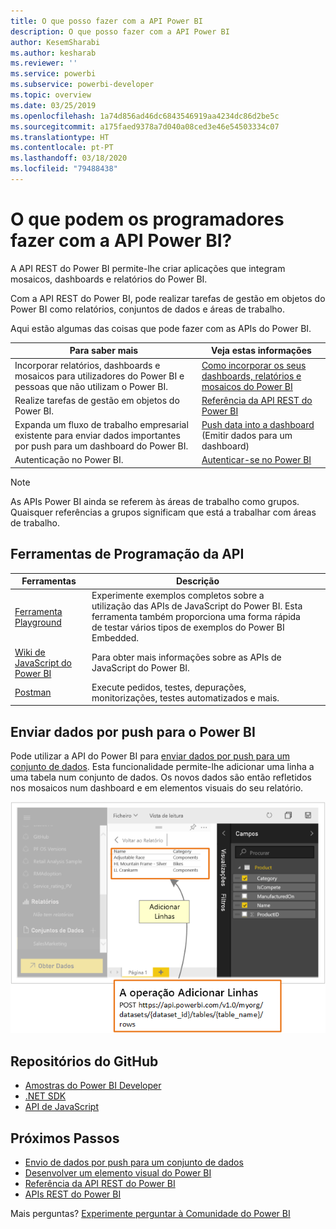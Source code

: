 ```yaml
---
title: O que posso fazer com a API Power BI
description: O que posso fazer com a API Power BI
author: KesemSharabi
ms.author: kesharab
ms.reviewer: ''
ms.service: powerbi
ms.subservice: powerbi-developer
ms.topic: overview
ms.date: 03/25/2019
ms.openlocfilehash: 1a74d856ad46dc6843546919aa4234dc86d2be5c
ms.sourcegitcommit: a175faed9378a7d040a08ced3e46e54503334c07
ms.translationtype: HT
ms.contentlocale: pt-PT
ms.lasthandoff: 03/18/2020
ms.locfileid: "79488438"
---
```

# <a name="what-can-developers-do-with-the-power-bi-api"></a>O que podem os programadores fazer com a API Power BI?

A API REST do Power BI permite-lhe criar aplicações que integram mosaicos, dashboards e relatórios do Power BI.

Com a API REST do Power BI, pode realizar tarefas de gestão em objetos do Power BI como relatórios, conjuntos de dados e áreas de trabalho.

Aqui estão algumas das coisas que pode fazer com as APIs do Power BI.

| **Para saber mais** | **Veja estas informações** |
|----------------------------------------------------------------------------------|------------------------------------------------------------------------------------|
| Incorporar relatórios, dashboards e mosaicos para utilizadores do Power BI e pessoas que não utilizam o Power BI. | [Como incorporar os seus dashboards, relatórios e mosaicos do Power BI](../embedded/embed-sample-for-customers.md) |
| Realize tarefas de gestão em objetos do Power BI. | [Referência da API REST do Power BI](https://docs.microsoft.com/rest/api/power-bi/) |
| Expanda um fluxo de trabalho empresarial existente para enviar dados importantes por push para um dashboard do Power BI. | [Push data into a dashboard ](walkthrough-push-data.md)(Emitir dados para um dashboard) |
| Autenticação no Power BI. | [Autenticar-se no Power BI ](../embedded/get-azuread-access-token.md) |

> [!NOTE]
> As APIs Power BI ainda se referem às áreas de trabalho como grupos. Quaisquer referências a grupos significam que está a trabalhar com áreas de trabalho.

## <a name="api-developer-tools"></a>Ferramentas de Programação da API

| Ferramentas | Descrição |  |  |
|-------------------------|---------------------------------------------------------------------------------------------------------------------------------------------------|---|---|
| [Ferramenta Playground](https://microsoft.github.io/PowerBI-JavaScript/demo) | Experimente exemplos completos sobre a utilização das APIs de JavaScript do Power BI. Esta ferramenta também proporciona uma forma rápida de testar vários tipos de exemplos do Power BI Embedded. |  |  |
| [Wiki de JavaScript do Power BI](https://github.com/Microsoft/powerbi-javascript/wiki) | Para obter mais informações sobre as APIs de JavaScript do Power BI. |  |  |
| [Postman](https://www.getpostman.com/) | Execute pedidos, testes, depurações, monitorizações, testes automatizados e mais. |

## <a name="push-data-into-power-bi"></a>Enviar dados por push para o Power BI

Pode utilizar a API do Power BI para [enviar dados por push para um conjunto de dados](walkthrough-push-data.md). Esta funcionalidade permite-lhe adicionar uma linha a uma tabela num conjunto de dados. Os novos dados são então refletidos nos mosaicos num dashboard e em elementos visuais do seu relatório.

![Exemplo de dados emitidos via push](media/overview-of-power-bi-rest-api/powerbi-push-data.png)

## <a name="github-repositories"></a>Repositórios do GitHub

* [Amostras do Power BI Developer](https://github.com/Microsoft/PowerBI-Developer-Samples)
* [.NET SDK](https://github.com/Microsoft/PowerBI-CSharp)
* [API de JavaScript](https://github.com/Microsoft/PowerBI-JavaScript)

## <a name="next-steps"></a>Próximos Passos

* [Envio de dados por push para um conjunto de dados](walkthrough-push-data.md)
* [Desenvolver um elemento visual do Power BI](../visuals/custom-visual-develop-tutorial.md)
* [Referência da API REST do Power BI](rest-api-reference.md)
* [APIs REST do Power BI](https://docs.microsoft.com/rest/api/power-bi/)

Mais perguntas? [Experimente perguntar à Comunidade do Power BI](https://community.powerbi.com/)

